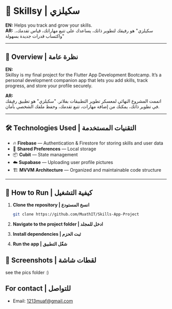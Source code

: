 # 🌟 Skillsy | سكيلزي

**EN:** Helps you track and grow your skills.  
**AR:** .سكيلزي" هو رفيقك لتطوير ذاتك، يساعدك على تتبع مهاراتك، قياس تقدمك، واكتساب قدرات جديدة بسهولة"  

---

## 📱 Overview | نظرة عامة
**EN:**  
Skillsy is my final project for the Flutter App Development Bootcamp. It’s a personal development companion app that lets you add skills, track progress, and store your profile securely.

**AR:**  
                                                                                                                                                            اتممت المشروع النهائي لمعسكر تطوير التطبيقات بفلاتر. "سكيلزي" هو تطبيق رفيقك في تطوير ذاتك، يمكنك من إضافة مهارات، تتبع تقدمك، وحفظ ملفك الشخصي بأمان. 

---

## 🛠️ Technologies Used | التقنيات المستخدمة
- 🔥 **Firebase** — Authentication & Firestore for storing skills and user data  
- 💾 **Shared Preferences** — Local storage  
- 📦 **Cubit** — State management  
- ☁️ **Supabase** — Uploading user profile pictures  
- 🏗️ **MVVM Architecture** — Organized and maintainable code structure  

---

## 🚀 How to Run | كيفية التشغيل
1. **Clone the repository | انسخ المستودع**  
   ```bash
   git clone https://github.com/MuathIT/Skills-App-Project
   
2. **Navigate to the project folder | ادخل للمجلد**
   
3. **Install dependencies | ثبت الحزم**

4. **Run the app | شغّل التطبيق**

## 📸 Screenshots | لقطات شاشة
see the pics folder :)

## For contact | للتواصل
- Email: 1213muaf@gmail.com
  
